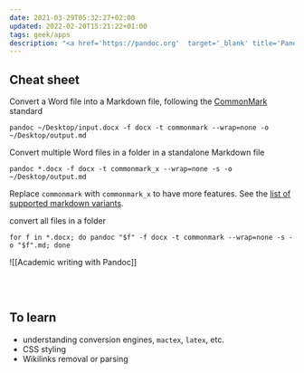 ```yaml
---
date: 2021-03-29T05:32:27+02:00
updated: 2022-02-20T15:21:22+01:00
tags: geek/apps
description: "<a href='https://pandoc.org'  target='_blank' title='Pandoc'>Pandoc</a> infos and cheat sheet"
---
```

## Cheat sheet

Convert a Word file into a Markdown file, following the [CommonMark](https://commonmark.org/ 'CommonMark official website') standard
```shellsession
pandoc ~/Desktop/input.docx -f docx -t commonmark --wrap=none -o ~/Desktop/output.md
```

Convert multiple Word files in a folder in a standalone Markdown file
```shellsession
pandoc *.docx -f docx -t commonmark_x --wrap=none -s -o ~/Desktop/output.md
```

<div class='box'>
	Replace <code>commonmark</code> with <code>commonmark_x</code> to have more features. See the <a href='https://pandoc.org/MANUAL.html#markdown-variants' target='_blank' title='Markdown variants — Pandoc User’s Guide'>list of supported markdown variants</a>.
</div>

convert all files in a folder
```shellsession
for f in *.docx; do pandoc "$f" -f docx -t commonmark --wrap=none -s -o "$f".md; done
```

![[Academic writing with Pandoc]]

<br>
<br>

## To learn

- understanding conversion engines, `mactex`, `latex`, etc.
- CSS styling
- Wikilinks removal or parsing